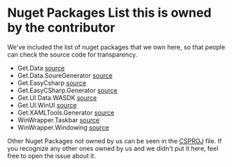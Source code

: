 # Nuget Packages List this is owned by the contributor

We've included the list of nuget packages that we own here, so that people can check the source code for transparency.

- Get.Data [source](https://github.com/GetGet99/Get.Data)
- Get.Data.SoureGenerator [source](https://github.com/GetGet99/Get.Data)
- Get.EasyCsharp [source](https://github.com/GetGet99/Get.EasyCSharp)
- Get.EasyCSharp.Generator [source](https://github.com/GetGet99/Get.EasyCSharp)
- Get.UI Data.WASDK [source](https://github.com/Gtudios-UI/UI-Data)
- Get.UI.WinUI [source](https://github.com/GetGet99/Get.UI)
- Get.XAMLTools.Generator [source](https://github.com/GetGet99/Get.XAMLTools)
- WinWrapper.Taskbar [source](https://github.com/GetGet99/WinWrapper)
- WinWrapper.Windowing [source](https://github.com/GetGet99/WinWrapper)

Other Nuget Packages not owned by us can be seen in the
[CSPROJ](https://github.com/Windows-Apps-Hub/UnitedSets/blob/master/UnitedSets/UnitedSets.csproj) file. If you recognize any other ones owned
by us and we didn't put it here, feel free to open the issue about it.

